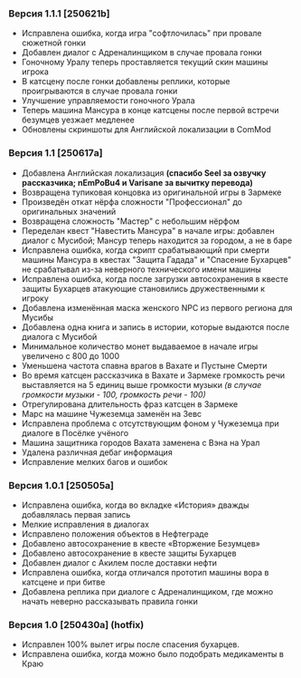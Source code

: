 ### Версия 1.1.1 [250621b]

- Исправлена ошибка, когда игра "софтлочилась" при провале сюжетной гонки
- Добавлен диалог с Адреналинщиком в случае провала гонки
- Гоночному Уралу теперь проставляется текущий скин машины игрока
- В катсцену после гонки добавлены реплики, которые проигрываются в случае провала гонки
- Улучшение управляемости гоночного Урала
- Теперь машина Мансура в конце катсцены после первой встречи безумцев уезжает медленее
- Обновлены скриншоты для Английской локализации в ComMod

### Версия 1.1 [250617a]

- Добавлена Английская локализация **(спасибо Seel за озвучку рассказчика; nEmPoBu4 и Varisane за вычитку перевода)**
- Возвращена тупиковая концовка из оригинальной игры в Зармеке
- Произведён откат нёрфа сложности "Профессионал" до оригинальных значений
- Возвращена сложность "Мастер" с небольшим нёрфом
- Переделан квест "Навестить Мансура" в начале игры: добавлен диалог с Мусибой; Мансур теперь находится за городом, а не в баре
- Исправлена ошибка, когда скрипт срабатывающий при смерти машины Мансура в квестах "Защита Гадада" и "Спасение Бухарцев" не срабатывал из-за неверного технического имени машины
- Исправлена ошибка, когда после загрузки автосохранения в квесте защиты Бухарцев атакующие становились дружественными к игроку
- Добавлена изменённая маска женского NPC из первого региона для Мусибы
- Добавлена одна книга и запись в истории, которые выдаются после диалога с Мусибой
- Минимальное количество монет выдаваемое в начале игры увеличено с 800 до 1000
- Уменьшена частота спавна врагов в Вахате и Пустыне Смерти
- Во время катсцен рассказчика в Вахате и Зармеке громкость речи выставляется на 5 единиц выше громкости музыки *(в случае громкости музыки - 100, громкость речи - 100)*
- Отрегулирована длительность фраз катсцен в Зармеке
- Марс на машине Чужеземца заменён на Зевс
- Исправлена проблема с отсутствующим фоном у Чужеземца при диалоге в Посёлке учёного
- Машина защитника городов Вахата заменена с Вэна на Урал
- Удалена различная дебаг информация
- Исправление мелких багов и ошибок

### Версия 1.0.1 [250505a]

- Исправлена ошибка, когда во вкладке «История» дважды добавлялась первая запись
- Мелкие исправления в диалогах
- Исправлено положения объектов в Нефтеграде
- Добавлено автосохранение в квесте «Вторжение Безумцев»
- Добавлено автосохранение в квесте защиты Бухарцев
- Добавлен диалог с Акилем после доставки нефти
- Исправлена ошибка, когда отличался прототип машины вора в катсцене и при битве
- Добавлена реплика при диалоге с Адреналинщиком, где можно начать неверно рассказывать правила гонки

### Версия 1.0 [250430a] (hotfix)

- Исправлен 100% вылет игры после спасения бухарцев.
- Исправлена ошибка, когда можно было подобрать медикаменты в Краю